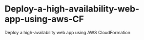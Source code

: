 # Deploy-a-high-availability-web-app-using-aws-CF
Deploy a high-availability web app using AWS CloudFormation
